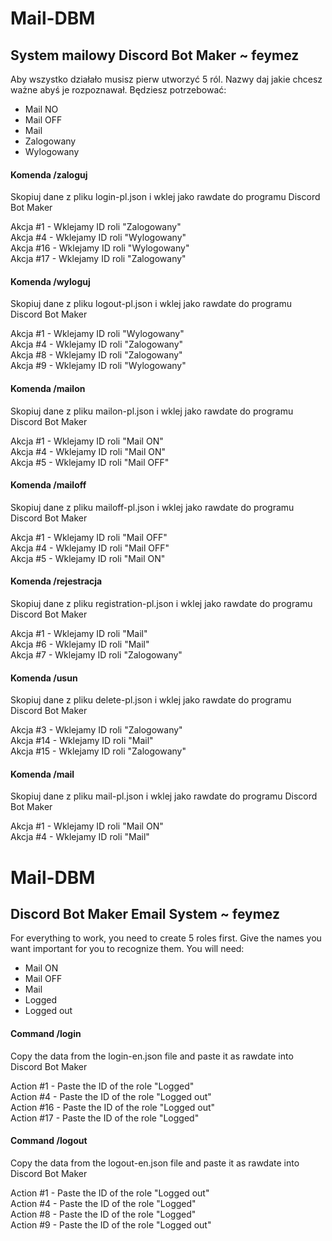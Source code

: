 # Mail-DBM

## System mailowy Discord Bot Maker ~ feymez <br>

Aby wszystko działało musisz pierw utworzyć 5 ról. Nazwy daj jakie chcesz ważne abyś je rozpoznawał. Będziesz potrzebować: <br>
  - Mail NO
  - Mail OFF
  - Mail
  - Zalogowany
  - Wylogowany

#### Komenda /zaloguj <br>
Skopiuj dane z pliku login-pl.json i wklej jako rawdate do programu Discord Bot Maker <br>

Akcja #1 - Wklejamy ID roli "Zalogowany" <br>
Akcja #4 - Wklejamy ID roli "Wylogowany" <br>
Akcja #16 - Wklejamy ID roli "Wylogowany" <br>
Akcja #17 - Wklejamy ID roli "Zalogowany" <br>

#### Komenda /wyloguj <br>
Skopiuj dane z pliku logout-pl.json i wklej jako rawdate do programu Discord Bot Maker <br>

Akcja #1 - Wklejamy ID roli "Wylogowany" <br>
Akcja #4 - Wklejamy ID roli "Zalogowany" <br>
Akcja #8 - Wklejamy ID roli "Zalogowany" <br>
Akcja #9 - Wklejamy ID roli "Wylogowany" <br>

#### Komenda /mailon <br>
Skopiuj dane z pliku mailon-pl.json i wklej jako rawdate do programu Discord Bot Maker <br>

Akcja #1 - Wklejamy ID roli "Mail ON" <br>
Akcja #4 - Wklejamy ID roli "Mail ON" <br>
Akcja #5 - Wklejamy ID roli "Mail OFF" <br>

#### Komenda /mailoff <br>
Skopiuj dane z pliku mailoff-pl.json i wklej jako rawdate do programu Discord Bot Maker <br>

Akcja #1 - Wklejamy ID roli "Mail OFF" <br>
Akcja #4 - Wklejamy ID roli "Mail OFF" <br>
Akcja #5 - Wklejamy ID roli "Mail ON" <br>

#### Komenda /rejestracja <br>
Skopiuj dane z pliku registration-pl.json i wklej jako rawdate do programu Discord Bot Maker <br>

Akcja #1 - Wklejamy ID roli "Mail" <br>
Akcja #6 - Wklejamy ID roli "Mail" <br>
Akcja #7 - Wklejamy ID roli "Zalogowany" <br>

#### Komenda /usun <br>
Skopiuj dane z pliku delete-pl.json i wklej jako rawdate do programu Discord Bot Maker <br>

Akcja #3 - Wklejamy ID roli "Zalogowany" <br>
Akcja #14 - Wklejamy ID roli "Mail" <br>
Akcja #15 - Wklejamy ID roli "Zalogowany" <br>

#### Komenda /mail <br>
Skopiuj dane z pliku mail-pl.json i wklej jako rawdate do programu Discord Bot Maker <br>

Akcja #1 - Wklejamy ID roli "Mail ON" <br>
Akcja #4 - Wklejamy ID roli "Mail" <br>

# Mail-DBM

## Discord Bot Maker Email System ~ feymez <br>

For everything to work, you need to create 5 roles first. Give the names you want important for you to recognize them. You will need:
  - Mail ON
  - Mail OFF
  - Mail
  - Logged
  - Logged out

#### Command /login <br>
Copy the data from the login-en.json file and paste it as rawdate into Discord Bot Maker <br>

Action #1 - Paste the ID of the role "Logged" <br>
Action #4 - Paste the ID of the role "Logged out" <br>
Action #16 - Paste the ID of the role "Logged out" <br>
Action #17 - Paste the ID of the role "Logged" <br>

#### Command /logout <br>
Copy the data from the logout-en.json file and paste it as rawdate into Discord Bot Maker <br>

Action #1 - Paste the ID of the role "Logged out" <br>
Action #4 - Paste the ID of the role "Logged" <br>
Action #8 - Paste the ID of the role "Logged" <br>
Action #9 - Paste the ID of the role "Logged out" <br>
